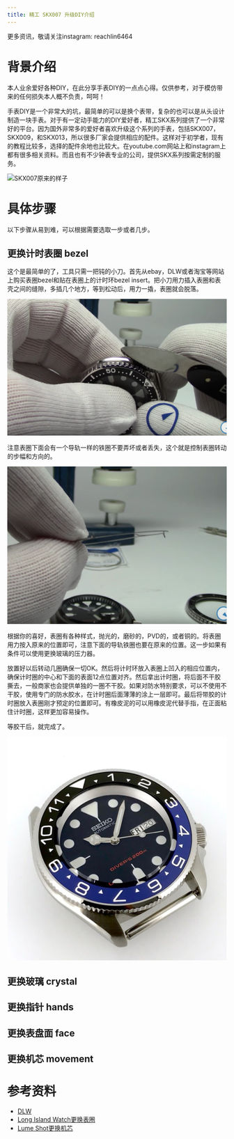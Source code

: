 ```yaml
---
title: 精工 SKX007 升级DIY介绍
---
```


更多资讯，敬请关注instagram: reachlin6464

# 背景介绍

本人业余爱好各种DIY，在此分享手表DIY的一点点心得。仅供参考，对于模仿带来的任何损失本人概不负责，呵呵！

手表DIY是一个非常大的坑，最简单的可以是换个表带，复杂的也可以是从头设计制造一块手表。对于有一定动手能力的DIY爱好者，精工SKX系列提供了一个非常好的平台。因为国外非常多的爱好者喜欢升级这个系列的手表，包括SKX007，SKX009，和SKX013，所以很多厂家会提供相应的配件。这样对于初学者，现有的教程比较多，选择的配件余地也比较大。在youtube.com网站上和instagram上都有很多相关资料。而且也有不少钟表专业的公司，提供SKX系列按需定制的服务。

![SKX007原来的样子](https://hodinkee.imgix.net/uploads/hero_image/d754fe8cfd9c3646467a371e36d03337?auto=format&ch=Width%2CDPR%2CSave-Data&dpr=2&fit=crop&fm=jpg&h=390&ixjsv=2.2.4&ixlib=rails-1.1.0&q=50&usm=12&w=690)

# 具体步骤

以下步骤从易到难，可以根据需要选取一步或者几步。

## 更换计时表圈 bezel

这个是最简单的了，工具只需一把钝的小刀。首先从ebay，DLW或者淘宝等网站上购买表圈bezel和贴在表圈上的计时环bezel insert。把小刀用力插入表圈和表壳之间的缝隙，多插几个地方，等到松动后，用力一撬，表圈就会脱落。

![fig.1](/images/skx007mod1.png)

注意表圈下面会有一个导轨一样的铁圈不要弄坏或者丢失，这个就是控制表圈转动的步幅和方向的。

![fig.2](/images/skx007mod2.png)

根据你的喜好，表圈有各种样式，抛光的，磨砂的，PVD的，或者铜的。将表圈用力按入原来的位置即可，注意下面的导轨铁圈也要在原来的位置。这一步如果有条件可以使用更换玻璃的压力器。

放置好以后转动几圈确保一切OK。然后将计时环放入表圈上凹入的相应位置内，确保计时圈的中心和下面的表面12点位置对齐。然后拿出计时圈，将后面不干胶撕去，一般商家也会提供单独的一圈不干胶。如果对防水特别要求，可以不使用不干胶，使用专门的防水胶水，在计时圈后面薄薄的涂上一层即可。最后将带胶的计时圈放入表圈刚才预定的位置即可。有橡皮泥的可以用橡皮泥代替手指，在正面粘住计时圈，这样更加容易操作。

等胶干后，就完成了。

![SKX007蝙蝠侠版本](/images/skx007batman.png)

## 更换玻璃 crystal

## 更换指针 hands

## 更换表盘面 face

## 更换机芯 movement

# 参考资料

* [DLW](https://www.dlwwatches.com/)
* [Long Island Watch更换表圈](https://www.youtube.com/watch?v=LZTjtUKGPWY)
* [Lume Shot更换机芯](https://www.youtube.com/watch?v=tBDovw8LmMw&t=850s)